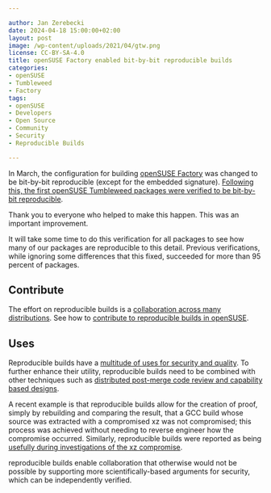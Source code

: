 ```yaml
---

author: Jan Zerebecki
date: 2024-04-18 15:00:00+02:00
layout: post
image: /wp-content/uploads/2021/04/gtw.png
license: CC-BY-SA-4.0
title: openSUSE Factory enabled bit-by-bit reproducible builds
categories:
- openSUSE
- Tumbleweed
- Factory
tags:
- openSUSE
- Developers
- Open Source
- Community
- Security
- Reproducible Builds

---
```


In March, the configuration for building [openSUSE Factory](https://en.opensuse.org/Portal:Factory) was changed to be bit-by-bit reproducible (except for the embedded signature). [Following this, the first openSUSE Tumbleweed packages were verified to be bit-by-bit reproducible](https://lists.opensuse.org/archives/list/factory@lists.opensuse.org/thread/NAST5PZPQGJ5JTHYAM6CWB7PCNCLLK6P/).

Thank you to everyone who helped to make this happen. This was an important improvement.

It will take some time to do this verification for all packages to see how many of our packages are reproducible to this detail. Previous verifications, while ignoring some differences that this fixed, succeeded for more than 95 percent of packages.

## Contribute

The effort on reproducible builds is a [collaboration across many distributions](https://reproducible-builds.org/contribute/). See how to [contribute to reproducible builds in openSUSE](https://en.opensuse.org/openSUSE:Reproducible_Builds).

## Uses

Reproducible builds have a [multitude of uses for security and quality](https://reproducible-builds.org/docs/buy-in/). To further enhance their utility, reproducible builds need to be combined with other techniques such as [distributed post-merge code review and capability based designs](https://gitlab.com/affording-open/distribution).

A recent example is that reproducible builds allow for the creation of proof, simply by rebuilding and comparing the result, that a GCC build whose source was extracted with a compromised xz was not compromised; this process was achieved without needing to reverse engineer how the compromise occurred. Similarly, reproducible builds were reported as being [usefully during investigations of the xz compromise](https://lwn.net/ml/oss-security/CAN_LGv3B4_K16osLRiinny7SbOsxvvtJHbU3Fgbu4ytnEPgoww@mail.gmail.com/).

reproducible builds enable collaboration that otherwise would not be possible by supporting more scientifically-based arguments for security, which can be independently verified.

<meta name="openSUSE, Factory, Open Source, security, devops, reproducible builds, community" content="HTML,CSS,XML,JavaScript">
